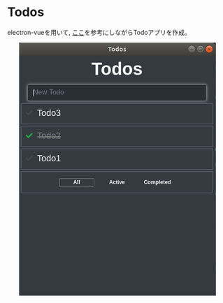 # Todos

electron-vueを用いて,
[ここ](https://jp.vuejs.org/v2/examples/todomvc.html)を参考にしながらTodoアプリを作成。

<div align="center">
  <img src="./images/todos.png">
</div>
